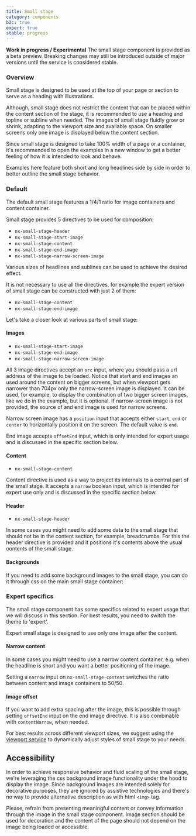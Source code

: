 ```yaml
---
title: Small stage
category: components
b2c: true
expert: true
stable: progress
---
```


<div class="docs-deprecation-warning">
<strong>Work in progress / Experimental</strong>
The small stage component is provided as a beta preview. Breaking changes may still be introduced outside of major versions until the service is
considered stable.
</div>

### Overview

Small stage is designed to be used at the top of your page or section to serve as a heading with illustrations.

Although, small stage does not restrict the content that can be placed within the content section of the stage, it is recommended to use a heading and topline or subline when needed.
The images of small stage fluidly grow or shrink, adapting to the viewport size and available space.
On smaller screens only one image is displayed below the content section.

Since small stage is designed to take 100% width of a page or a container, it's recommended to open the examples in a new window to get a better feeling of how it is intended to look and behave.

Examples here feature both short and long headlines side by side in order to better outline the small stage behavior.

### Default

The default small stage features a 1/4/1 ratio for image containers and content container.

Small stage provides 5 directives to be used for composition: 

- `nx-small-stage-header`
- `nx-small-stage-start-image`
- `nx-small-stage-content`
- `nx-small-stage-end-image`
- `nx-small-stage-narrow-screen-image`

<!-- example(small-stage-default)-->

Various sizes of headlines and sublines can be used to achieve the desired effect.

<!-- example(small-stage-content-variation)-->

It is not necessary to use all the directives, for example the expert version of small stage can be constructed with just 2 of them:

- `nx-small-stage-content`
- `nx-small-stage-end-image`

Let's take a closer look at various parts of small stage:

#### Images
- `nx-small-stage-start-image`
- `nx-small-stage-end-image`
- `nx-small-stage-narrow-screen-image`


All 3 image directives accept an `src` input, where you should pass a url address of the image to be loaded.
Notice that start and end images an used around the content on bigger screens, but when viewport gets narrower than 704px only the narrow-screen image is displayed.
It can be used, for example, to display the combination of two bigger screen images, like we do in the example, but it is optional.
If narrow-screen image is not provided, the source of and end image is used for narrow screens.

Narrow screen image has a `position` input that accepts either `start`, `end` or `center` to horizontally position it on the screen. The default value is `end`.

End image accepts `offsetEnd` input, which is only intended for expert usage and is discussed in the specific section below.

#### Content
- `nx-small-stage-content`

Content directive is used as a way to project its internals to a central part of the small stage.
It accepts a `narrow` boolean input, which is intended for expert use only and is discussed in the specific section below.

#### Header
- `nx-small-stage-header`

In some cases you might need to add some data to the small stage that should not be in the content section, for example, breadcrumbs.
For this the header directive is provided and it positions it's contents above the usual contents of the small stage.

<!-- example(small-stage-w-header)-->

<div class="docs-private">

#### Backgrounds

If you need to add some background images to the small stage, you can do it through css on the main small stage container:

<!-- example(small-stage-w-bg)-->

</div>

<div class="docs-expert-container">

### Expert specifics

The small stage component has some specifics related to expert usage that we will discuss in this section. For best results, you need to switch the theme to 'expert'.

Expert small stage is designed to use only one image after the content.

<!-- example(small-stage-expert-default)-->

#### Narrow content

In some cases you might need to use a narrow content container, e.g. when the headline is short and you want a better positioning of the image.

Setting a `narrow` input on `nx-small-stage-content` switches the ratio between content and image containers to 50/50.

<!-- example(small-stage-expert-content-narrow)-->

#### Image offset

If you want to add extra spacing after the image, this is possible through setting `offsetEnd` input on the end image directive. It is also combinable with `contentNarrow`, when needed.

<!-- example(small-stage-expert-image-offset)-->

For best results across different viewport sizes, we suggest using the [viewport service](./documentation/layout/overview#basic-viewport-subscription) to dynamically adjust styles of small stage to your needs.

</div>

## Accessibility

In order to achieve responsive behavior and fluid scaling of the small stage, we're leveraging the css background image functionality under the hood to display the image.
Since background images are intended solely for decorative purposes, they are ignored by assistive technologies and there's no way to provide alternative description as with html `<img>` tag.

Please, refrain from presenting meaningful content or convey information through the image in the small stage component. Image section should be used for decoration and the content of the page should not depend on the image being loaded or accessible.

